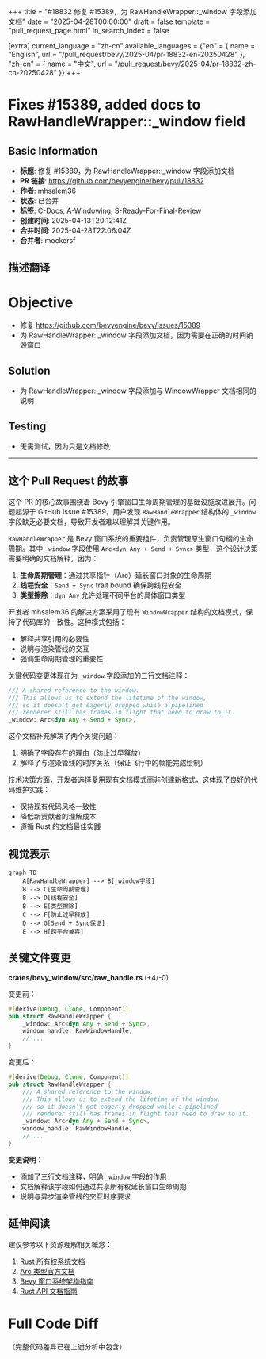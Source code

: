 +++
title = "#18832 修复 #15389，为 RawHandleWrapper::_window 字段添加文档"
date = "2025-04-28T00:00:00"
draft = false
template = "pull_request_page.html"
in_search_index = false

[extra]
current_language = "zh-cn"
available_languages = {"en" = { name = "English", url = "/pull_request/bevy/2025-04/pr-18832-en-20250428" }, "zh-cn" = { name = "中文", url = "/pull_request/bevy/2025-04/pr-18832-zh-cn-20250428" }}
+++

# Fixes #15389, added docs to RawHandleWrapper::_window field

## Basic Information
- **标题**: 修复 #15389，为 RawHandleWrapper::_window 字段添加文档
- **PR 链接**: https://github.com/bevyengine/bevy/pull/18832
- **作者**: mhsalem36
- **状态**: 已合并
- **标签**: C-Docs, A-Windowing, S-Ready-For-Final-Review
- **创建时间**: 2025-04-13T20:12:41Z
- **合并时间**: 2025-04-28T22:06:04Z
- **合并者**: mockersf

## 描述翻译

# Objective

- 修复 https://github.com/bevyengine/bevy/issues/15389
- 为 RawHandleWrapper::_window 字段添加文档，因为需要在正确的时间销毁窗口

## Solution

- 为 RawHandleWrapper::_window 字段添加与 WindowWrapper 文档相同的说明

## Testing

- 无需测试，因为只是文档修改

---

## 这个 Pull Request 的故事

这个 PR 的核心故事围绕着 Bevy 引擎窗口生命周期管理的基础设施改进展开。问题起源于 GitHub Issue #15389，用户发现 `RawHandleWrapper` 结构体的 `_window` 字段缺乏必要文档，导致开发者难以理解其关键作用。

`RawHandleWrapper` 是 Bevy 窗口系统的重要组件，负责管理原生窗口句柄的生命周期。其中 `_window` 字段使用 `Arc<dyn Any + Send + Sync>` 类型，这个设计决策需要明确的文档解释，因为：

1. **生命周期管理**：通过共享指针（Arc）延长窗口对象的生命周期
2. **线程安全**：`Send + Sync` trait bound 确保跨线程安全
3. **类型擦除**：`dyn Any` 允许处理不同平台的具体窗口类型

开发者 mhsalem36 的解决方案采用了现有 `WindowWrapper` 结构的文档模式，保持了代码库的一致性。这种模式包括：
- 解释共享引用的必要性
- 说明与渲染管线的交互
- 强调生命周期管理的重要性

关键代码变更体现在为 `_window` 字段添加的三行文档注释：

```rust
/// A shared reference to the window.
/// This allows us to extend the lifetime of the window,
/// so it doesn’t get eagerly dropped while a pipelined 
/// renderer still has frames in flight that need to draw to it.
_window: Arc<dyn Any + Send + Sync>,
```

这个文档补充解决了两个关键问题：
1. 明确了字段存在的理由（防止过早释放）
2. 解释了与渲染管线的时序关系（保证飞行中的帧能完成绘制）

技术决策方面，开发者选择复用现有文档模式而非创建新格式，这体现了良好的代码维护实践：
- 保持现有代码风格一致性
- 降低新贡献者的理解成本
- 遵循 Rust 的文档最佳实践

## 视觉表示

```mermaid
graph TD
    A[RawHandleWrapper] --> B[_window字段]
    B --> C[生命周期管理]
    B --> D[线程安全]
    B --> E[类型擦除]
    C --> F[防止过早释放]
    D --> G[Send + Sync保证]
    E --> H[跨平台兼容]
```

## 关键文件变更

**crates/bevy_window/src/raw_handle.rs** (+4/-0)

变更前：
```rust
#[derive(Debug, Clone, Component)]
pub struct RawHandleWrapper {
    _window: Arc<dyn Any + Send + Sync>,
    window_handle: RawWindowHandle,
    // ...
}
```

变更后：
```rust
#[derive(Debug, Clone, Component)]
pub struct RawHandleWrapper {
    /// A shared reference to the window.
    /// This allows us to extend the lifetime of the window,
    /// so it doesn’t get eagerly dropped while a pipelined
    /// renderer still has frames in flight that need to draw to it.
    _window: Arc<dyn Any + Send + Sync>,
    window_handle: RawWindowHandle,
    // ...
}
```

**变更说明**：
- 添加了三行文档注释，明确 `_window` 字段的作用
- 文档解释该字段如何通过共享所有权延长窗口生命周期
- 说明与异步渲染管线的交互时序要求

## 延伸阅读

建议参考以下资源理解相关概念：
1. [Rust 所有权系统文档](https://doc.rust-lang.org/book/ch04-00-understanding-ownership.html)
2. [Arc 类型官方文档](https://doc.rust-lang.org/std/sync/struct.Arc.html)
3. [Bevy 窗口系统架构指南](https://bevyengine.org/learn/book/architecture/window-system/)
4. [Rust API 文档指南](https://rust-lang.github.io/api-guidelines/documentation.html)

# Full Code Diff
（完整代码差异已在上述分析中包含）